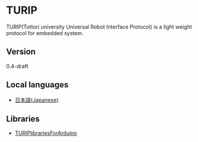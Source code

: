# TURIP

TURIP(Tottori university Universal Robot Interface Protocol) is a light weight protocol for embedded system.

## Version

0.4-draft

## Local languages

- [日本語(Japanese)](ja/README.md)

## Libraries

* [TURIPlibrariesForArduino](https://github.com/turippj/TURIPlibrariesForArduino)
